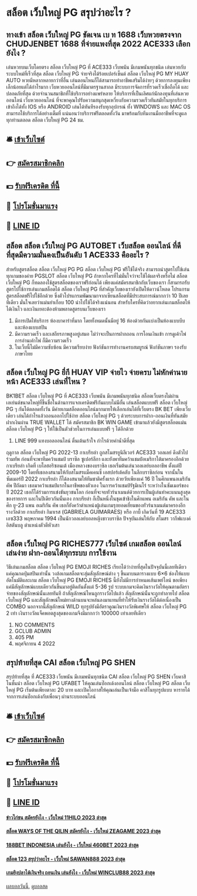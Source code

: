 # สล็อต เว็บใหญ่ PG สรุปว่าอะไร ?
## ทางเข้า สล็อต เว็บใหญ่ PG ชัดเจน เบ ท 1688 เว็บหวยตรงจาก CHUDJENBET 1688 ที่จ่ายแพงที่สุด 2022 ACE333 เลือกยังไง ?
เล่นหวยบนเว็บโดยตรง สล็อต เว็บใหญ่ PG ที่ ACE333 เว็บพนัน มีเกมพนันทุกชนิด เล่นหวยกับระบบใหม่ที่เร็วที่สุด สล็อต เว็บใหญ่ PG จ่ายจริงได้ร้อยเปอร์เซ็นต์ สล็อต เว็บใหญ่ PG MY HUAY AUTO หวยมีหลากหลายกว่าที่อื่น เล่นตอนไหนก็ได้สามารถทำอาชีพเสริมได้ง่ายๆ ด้วยการลงทุนเพียงเล็กน้อยแต่ได้กำไรมาก เว็บหวยออนไลน์ที่มีมาตรฐานสากล มีระบบการจัดการที่รวดเร็วเชื่อถือได้ และปลอดภัยที่สุด ด้วยจำนวนสมาชิกที่ใช้บริการอย่างแพร่หลาย ให้บริการที่เป็นเลิศแก่นักลงทุนที่เล่นหวยออนไลน์ เว็บหวยออนไลน์ ที่จะพาคุณไปรับความสนุกสุดเหวี่ยงกับความรวดเร็วทันสมัยในทุกบริการ เข้าถึงได้ทั้ง IOS หรือ ANDROID เล่นได้ทันทีรองรับทุกอุปกรณ์ ทั้ง WINDOWS และ MAC OS สามารถใช้บริการได้อย่างเต็มที่ แน่นอนว่าบริการฟรีตลอดทั้งวัน มาพร้อมกับทีมงานมืออาชีพที่จะดูแลทุกท่านตลอด สล็อต เว็บใหญ่ PG 24 ชม.

## 🛎 [เข้าเว็บไซต์](https://bit.ly/3SdLNi2)
## 👉 [สมัครสมาชิกคลิก](https://bit.ly/3SdLNi2)
## 💵 [รับฟรีเครดิต ที่นี้](https://bit.ly/3dyRKHj)
## 👑 [โปรโมชั่นมาแรง](https://bit.ly/3dyRKHj)
## 📱 [LINE ID](https://bit.ly/3dyRKHj)

## สล็อต สล็อต เว็บใหญ่ PG AUTOBET เว็บสล็อต ออนไลน์ ที่ดีที่สุดมีความมั่นคงเป็นอันดับ 1 ACE333 คืออะไร ?
สำหรับสูตรสล็อต สล็อต เว็บใหญ่ PG PG สล็อต เว็บใหญ่ PG ฟรีใช้ได้จริง สามารถนำสูตรไปใช้เล่นทุกเกมของค่าย PGSLOT สล็อต เว็บใหญ่ PG ถ้าหากใครที่ไม่มั่นใจว่าจะใช้ได้ผลจริงหรือไม่ สล็อต เว็บใหญ่ PG ก็ทดลองใช้สูตรสล็อตของเราฟรีก่อนได้ เพียงแค่สมัครสมาชิกกับเว็บของเรา ก็สามารถรับสูตรไปใช้การเล่นเกมสล็อตได้ สล็อต เว็บใหญ่ PG ที่สำคัญเว็บของเรายังเปิดให้ดาวน์โหลด โปรแกรมสูตรสล็อตฟรีไปใช้อีกด้วย ซึ่งตัวโปรแกรมพัฒนามาจากเซียนสล็อตที่มีประสบการณ์มากกว่า 10 ปีเลยทีเดียว มั่นใจเลยว่าแม่นยำเกือบ 100 นำไปใช้ได้จริงแน่นอน สำหรับใครที่คิดว่าอยากเล่นเกมสล็อตให้ได้เงินไว และเงินเยอะต้องห้ามพลาดสูตรบนเว็บของเรา
1. มีการเปิดให้บริการ ห้องบาคาร่าที่มาก โดยทั้งหมดนั้นมีอยู่ 16 ห้องด้วยกันแบ่งเป็นห้องแบบบีบ และห้องแบบสปิน
2. มีความรวดเร็ว และเสถียรภาพสูงอยู่เสมอ ไม่ว่าจะเป็นการฝากถอน การโอนเงินเข้า การดูเค้าไพ่ การอ่านเค้าไพ่ ก็มีความรวดเร็ว
3. ในเว็บนี้ไม่มีความซับซ้อน มีความเรียบง่าย ฟังก์ชันการทำงานครบสมบูรณ์ ฟังก์ชันภาษา รองรับภาษาไทย

## สล็อต เว็บใหญ่ PG ยี่กี HUAY VIP จ่ายไว จ่ายครบ ไม่หักค่านายหน้า ACE333 เล่นที่ไหน ?
BK1BET สล็อต เว็บใหญ่ PG ที่ ACE333 เว็บพนัน มีเกมพนันทุกชนิด สล็อตเว็บตรงไม่ผ่านเอเย่นต์ขนาดใหญ่ที่ขึ้นชื่อในด้านการแจกเครดิตฟรีกันแบบไม่มีอั้น เล่นสล็อตแบบฟรี สล็อต เว็บใหญ่ PG ๆ กันได้ตลอดทั้งวัน มีค่ายเกมสล็อตออนไลน์มากมายให้เลือกเล่นได้ที่เว็บตรง BK BET เพียงเว็บเดียว เล่นได้กำไรแล้วถอนออกไปใช้ง่าย สล็อต เว็บใหญ่ PG ๆ ด้วยระบบการฝาก-ถอนเงินที่ทันสมัย ฝากเงินผ่าน TRUE WALLET ได้ สมัครสมาชิก BK WIN GAME เข้ามาแล้วยังมีสูตรสล็อตแม่น สล็อต เว็บใหญ่ PG ๆ ให้ใช้เป็นตัวช่วยในการเล่นแบบฟรี ๆ ได้อีกด้วย
1. LINE 999 แทงบอลออนไลน์ ตื่นเต้นเร้าใจ กำไรด้วยค่าน้ำดีที่สุด

ฤดูกาล สล็อต เว็บใหญ่ PG 2022-13 กาเบรียล่า ถูกสโมสรยูนิลีเวอร์ ACE333 วอลเลย์ ดึงตัวไปร่วมทัพ ก่อนที่จะพาทีมคว้าแชมป์ บราซิล ซูเปอร์ลีกา และยังพาทีมคว้าแชมป์อเมริกาใต้มาครองอีกด้วย
กาเบรียล่า เกิดที่ เบโลฮอริซอนเต้ เมืองหลวงของบราซิล เธอเริ่มต้นเล่นวอลเลย์บอลอาชีพ ตั้งแต่ปี 2009-10 โดยที่เธอลงสนามให้กับสโมสรแม็คเคนซี่ เอสปอร์เต้คลับ ในลีกบราซิลก่อน จากนั้นในซัมเมอร์ปี 2022 กาเบรียล่า ก็ได้ลงสนามให้ทีมชาติครั้งแรก ด้วยวัยเพียงแค่ 16 ปี ในศึกแพนอเมริกันคัพ
ปีถัดมา เธอมาคว้าแชมป์แรกในอาชีพของตัวเอง ในการคว้าแชมป์รัฐมิเนโร่ ระหว่างในซัมเมอร์ของปี 2022 เธอก็ได้ร่วมการแข่งขันยุวชนโลก ก่อนที่จะจบทัวร์นาเมนต์ด้วยการเป็นผู้เล่นทำคะแนนสูงสุดของรายการ และในปีเดียวกันนั้นเอง กาเบรียล่า ก็เป็นหนึ่งในชุดเข้าชิงในศึกแพน อเมริกัน คัพ และในศึก ยู-23 แพน อเมริกัน คัพ เธอก็ยังคว้าตำแหน่งผู้เล่นเกมรุกยอดเยี่ยมของทัวร์นาเมนต์มาครองอีกรางวัลด้วย
กาเบรียล่า กิมาเรส (GABRIELA GUIMARAES) หรือ กาบี้ เกิดวันที่ 19 ACE333 เอซ333 พฤษภาคม 1994 เป็นนักวอลเลย์บอลหญิงชาวบราซิล ปัจจุบันเล่นให้กับ สโมสร วากีฟแบงค์ อิสตันบลู ตำแหน่งตัวตีหัวเสา

## สล็อต เว็บใหญ่ PG RICHES777 เว็บไซต์ เกมสล็อต ออนไลน์ เล่นง่าย ฝาก-ถอนได้ทุกระบบ การใช้งาน
วิธีเล่นเกมสล็อต สล็อต เว็บใหญ่ PG EMOJI RICHES เรียกได้ว่าง่ายที่สุดในปัจจุบันนี้เลยทีเดียว แค่คุณกดปุ่มสปินเท่านั้น วงล้อเกมสล็อตจะสุ่มสัญลักษณ์ต่าง ๆ ขึ้นมาบนตารางแบบ 6×6 ช่องให้แบบอัตโนมัติและเกม สล็อต เว็บใหญ่ PG EMOJI RICHES นี้ยังไม่มีการกำหนดเส้นเพย์ไลน์ ขอเพียงแค่มีสัญลักษณ์แบบเดียวกันขึ้นมาอยู่ติดกันตั้งแต่ 5-36 รูป ระบบเกมจะคิดเงินรางวัลให้คุณตามอัตราจ่ายของสัญลักษณ์นั้นเลยทันที ถ้าสัญลักษณ์ไหนถูกรางวัลไปแล้ว สัญลักษณ์นั้นจะถูกทำลายไป สล็อต เว็บใหญ่ PG และสัญลักษณ์ใหม่ทางด้านบนจะหล่นลงมาแทนที่ทำให้รับเงินรางวัลได้ต่อเนื่องเป็น COMBO นอกจากนี้สัญลักษณ์ WILD ทุกรูปยังมีอัตราคูณเงินรางวัลพิเศษให้ สล็อต เว็บใหญ่ PG 2 เท่า เงินรางวัลแจ็คพอตสูงสุดของเกมจึงมีมากกว่า 100000 เท่าเลยทีเดียว
1. NO COMMENTS
2. GCLUB ADMIN
3. 405 PM
4. พฤศจิกายน 4 2022

## สรุปท้ายที่สุด CAI สล็อต เว็บใหญ่ PG SHEN
สรุปท้ายที่สุด ที่ ACE333 เว็บพนัน มีเกมพนันทุกชนิด CAI สล็อต เว็บใหญ่ PG SHEN เว็บคาสิโนชั้นนำ สล็อต เว็บใหญ่ PG UFABET ให้คุณเล่นป๊อกเด้งออนไลน์ สล็อต เว็บใหญ่ PG สล็อต เว็บใหญ่ PG เริ่มต้นเพียงตาละ 20 บาท และเปิดโอกาสให้คุณเล่นเป็นเจ้ามือ คาสิโนทุกรูปแบบ หารายได้จากการเล่นป๊อกเด้งกับเพื่อนๆ ผ่านระบบออนไลน์

## 🛎 [เข้าเว็บไซต์](https://bit.ly/3SdLNi2)
## 👉 [สมัครสมาชิกคลิก](https://bit.ly/3SdLNi2)
## 💵 [รับฟรีเครดิต ที่นี้](https://bit.ly/3dyRKHj)
## 👑 [โปรโมชั่นมาแรง](https://bit.ly/3dyRKHj)
## 📱 [LINE ID](https://bit.ly/3dyRKHj)

#### [ข่าวไก่ชน สมัครยังไง - เว็บใหม่ 11HILO 2023 ล่าสุด](https://atom.io/themes/ข่าวไก่ชน%20สมัครยังไง%20-%20เว็บใหม่%2011hilo%202023%20ล่าสุด)
#### [สล็อต WAYS OF THE QILIN สมัครยังไง - เว็บใหม่ ZEAGAME 2023 ล่าสุด](https://atom.io/themes/สล็อต%20ways%20of%20the%20qilin%20สมัครยังไง%20-%20เว็บใหม่%20zeagame%202023%20ล่าสุด)
#### [188BET INDONESIA เล่นยังไง - เว็บใหม่ 460BET 2023 ล่าสุด](https://atom.io/themes/188bet%20indonesia%20เล่นยังไง%20-%20เว็บใหม่%20460bet%202023%20ล่าสุด)
#### [สล็อต 123 สรุปว่าอะไร - เว็บใหม่ SAWAN888 2023 ล่าสุด](https://atom.io/themes/สล็อต%20123%20สรุปว่าอะไร%20-%20เว็บใหม่%20sawan888%202023%20ล่าสุด)
#### [เกมยิงปลาได้เงินจริง ถอนเงิน เล่นยังไง - เว็บใหม่ WINCLUB88 2023 ล่าสุด](https://atom.io/themes/เกมยิงปลาได้เงินจริง%20ถอนเงิน%20เล่นยังไง%20-%20เว็บใหม่%20winclub88%202023%20ล่าสุด)

[ผลบอลวันนี้](https://siamsport.tv "ผลบอลวันนี้"), [ดูบอลสด](https://siamsport.tv/ดูบอลสด "ดูบอลสด")